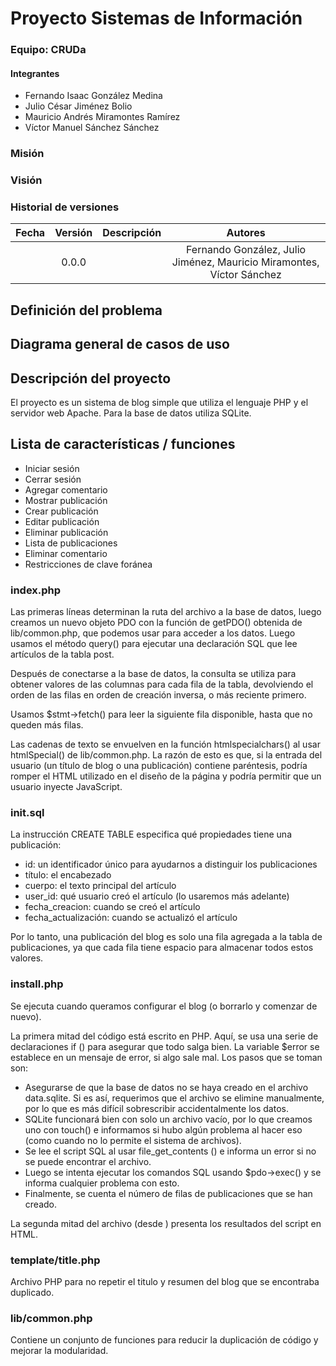 # Proyecto Sistemas de Información

### Equipo: CRUDa
#### Integrantes
+ Fernando Isaac González Medina
+ Julio César Jiménez Bolio
+ Mauricio Andrés Miramontes Ramírez
+ Víctor Manuel Sánchez Sánchez

### Misión


### Visión


### Historial de versiones
|   Fecha  | Versión |             Descripción            |                                  Autores                                 |
|:--------:|:-------:|:----------------------------------:|:----------------------------------------------------------------------:|
|  |  0.0.0  |  |  Fernando González, Julio Jiménez, Mauricio Miramontes, Víctor Sánchez |

## Definición del problema


## Diagrama general de casos de uso


## Descripción del proyecto
El proyecto es un sistema de blog simple que utiliza el lenguaje PHP y el servidor web Apache. Para la base de datos utiliza SQLite.

## Lista de características / funciones
+ Iniciar sesión
+ Cerrar sesión
+ Agregar comentario
+ Mostrar publicación
+ Crear publicación
+ Editar publicación
+ Eliminar publicación
+ Lista de publicaciones
+ Eliminar comentario
+ Restricciones de clave foránea

### index.php
Las primeras líneas determinan la ruta del archivo a la base de datos, 
luego creamos un nuevo objeto PDO con la función de getPDO() obtenida de lib/common.php, 
que podemos usar para acceder a los datos. Luego usamos el método query() 
para ejecutar una declaración SQL que lee artículos de la tabla post.

Después de conectarse a la base de datos, 
la consulta se utiliza para obtener valores de las columnas para cada fila de la tabla, 
devolviendo el orden de las filas en orden de creación inversa, o más reciente primero.

Usamos $stmt->fetch() para leer la siguiente fila disponible, 
hasta que no queden más filas.
 
Las cadenas de texto se envuelven en la función htmlspecialchars() al usar htmlSpecial() de lib/common.php. 
La razón de esto es que, si la entrada del usuario (un título de blog o una publicación)
contiene paréntesis, podría romper el HTML utilizado en el diseño de la página y
podría permitir que un usuario inyecte JavaScript.

### init.sql
La instrucción CREATE TABLE especifica qué propiedades tiene una publicación:
+ id: un identificador único para ayudarnos a distinguir los publicaciones
+ título: el encabezado
+ cuerpo: el texto principal del artículo
+ user_id: qué usuario creó el artículo (lo usaremos más adelante)
+ fecha_creacion: cuando se creó el artículo
+ fecha_actualización: cuando se actualizó el artículo

Por lo tanto, una publicación del blog es solo una fila agregada a la tabla de publicaciones, ya que cada fila tiene espacio para almacenar todos estos valores.

### install.php
Se ejecuta cuando queramos configurar el blog (o borrarlo y comenzar de nuevo).

La primera mitad del código está escrito en PHP. Aquí, se usa una serie de declaraciones if () para asegurar que todo salga bien. La variable $error se establece en un mensaje de error, si algo sale mal. 
Los pasos que se toman son:
+ Asegurarse de que la base de datos no se haya creado en el archivo data.sqlite. Si es así, requerimos que el archivo se elimine manualmente, por lo que es más difícil sobrescribir accidentalmente los datos.
+ SQLite funcionará bien con solo un archivo vacío, por lo que creamos uno con touch() e informamos si hubo algún problema al hacer eso (como cuando no lo permite el sistema de archivos).
+ Se lee el script SQL al usar file_get_contents () e informa un error si no se puede encontrar el archivo.
+ Luego se intenta ejecutar los comandos SQL usando $pdo->exec() y se informa cualquier problema con esto.
+ Finalmente, se cuenta el número de filas de publicaciones que se han creado.

La segunda mitad del archivo (desde <!DOCTYPE html>) presenta los resultados del script en HTML.

### template/title.php
Archivo PHP para no repetir el titulo y resumen del blog que se encontraba duplicado.

### lib/common.php
Contiene un conjunto de funciones para reducir la duplicación de código y mejorar la modularidad.